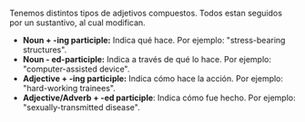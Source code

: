 Tenemos distintos tipos de adjetivos compuestos. Todos estan seguidos por un sustantivo, al cual modifican.

- **Noun + -ing participle:** Indica qué hace. Por ejemplo: "stress-bearing structures".
- **Noun - ed-participle:** Indica a través de qué lo hace. Por ejemplo: "computer-assisted device".
- **Adjective + -ing participle:** Indica cómo hace la acción. Por ejemplo: "hard-working trainees".
- **Adjective/Adverb + -ed participle**: Indica cómo fue hecho. Por ejemplo: "sexually-transmitted disease".
